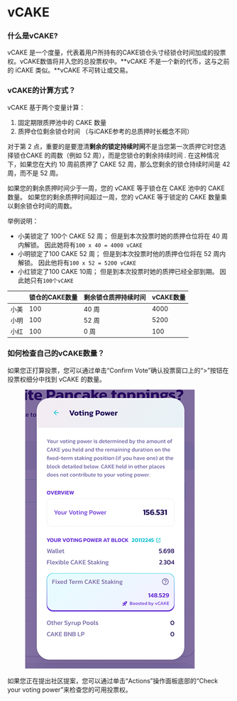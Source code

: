 # vCAKE

### 什么是vCAKE?

vCAKE 是一个度量，代表着用户所持有的CAKE锁仓头寸经锁仓时间加成的投票权。vCAKE数值将并入您的总投票权中。**vCAKE 不是一个新的代币，这与之前的 iCAKE 类似。**vCAKE 不可转让或交易。

### vCAKE的计算方式？

vCAKE 基于两个变量计算：&#x20;

1. 固定期限质押池中的 CAKE 数量&#x20;
2. 质押仓位剩余锁仓时间 （与iCAKE参考的总质押时长概念不同）

对于第 2 点，重要的是要澄清**剩余的锁定持续时间**不是当您第一次质押它时您选择锁仓CAKE 的周数（例如 52 周），而是您锁仓的剩余持续时间 . 在这种情况下，如果您在大约 10 周前质押了 CAKE 52 周，那么您剩余的锁仓持续时间是 42 周，而不是 52 周。&#x20;

如果您的剩余质押时间少于一周，您的 vCAKE 等于锁仓在 CAKE 池中的 CAKE 数量。 如果您的剩余质押时间超过一周，您的 vCAKE 等于锁定的 CAKE 数量乘以剩余锁仓时间的周数。

举例说明：

* 小美锁定了 100个 CAKE 52 周； 但是到本次投票时她的质押仓位将在 40 周内解锁。 因此她将有`100 x 40 = 4000 vCAKE`&#x20;
* 小明锁定了100 CAKE 52 周； 但是到本次投票时他的质押仓位将在 52 周内解锁。 因此他将有`100 x 52 = 5200 vCAKE`&#x20;
* 小红锁定了100 CAKE 10周； 但是到本次投票时她的质押已经全部到期。 因此她只有`100个vCAKE`

|    | 锁仓的CAKE数量 | 剩余锁仓质押持续时间 | vCAKE数量 |
| -- | --------- | ---------- | ------- |
| 小美 | 100       | 40 周       | 4000    |
| 小明 | 100       | 52 周       | 5200    |
| 小红 | 100       | 0 周        | 100     |

### 如何检查自己的vCAKE数量？

如果您正打算投票，您可以通过单击“Confirm Vote”确认投票窗口上的“>”按钮在投票权细分中找到 vCAKE 的数量。

<figure><img src="../../.gitbook/assets/how-to-vote-5 (1).png" alt=""><figcaption></figcaption></figure>

如果您正在提出社区提案，您可以通过单击“Actions”操作面板底部的“Check your voting power”来检查您的可用投票权。
